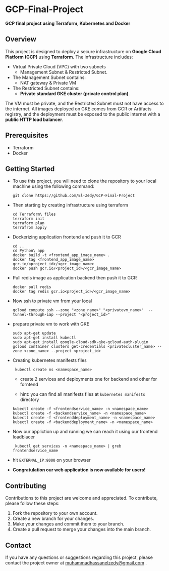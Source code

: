 # GCP-Final-Project
**GCP final project using Terraform, Kubernetes and Docker**
## Overview
This project is designed to deploy a secure infrastructure on **Google Cloud Platform (GCP)** using **Terraform**. The infrastructure includes:
- Virtual Private Cloud (VPC) with two subnets 
    - Management Subnet & Restricted Subnet. 
- The Management Subnet contains:
    - NAT gateway & Private VM 
- The Restricted Subnet contains:
    - **Private standard GKE cluster (private control plan)**.
    
The VM must be private, and the Restricted Subnet must not have access to the internet. All images deployed on GKE comes from GCR or Artifacts registry, and the deployment must be exposed to the public internet with a **public HTTP load balancer**.
## Prerequisites
- Terraform 
- Docker
## Getting Started
- To use this project, you will need to clone the repository to your local machine using the following command:
    
      git clone https://github.com/El-Zedy/GCP-Final-Project
- Then starting by creating infrastructure using terraform

      cd Terraform\ files
      terraform init
      terraform plan
      terrafrom apply
- Dockerizing application frontend and push it to GCR
      
      cd .. 
      cd Python\ app 
      docker build -t <frontend_app_image_name> .
      docker tag <frontend_app_image_name> gcr.io/<project_id>/<gcr_image_name>
      docker push gcr.io/<project_id>/<gcr_image_name>
- Pull redis image as application backend then push it to GCR
      
      docker pull redis
      docker tag redis gcr.io<project_id>/<gcr_image_name>
- Now ssh to private vm from your local

      gcloud compute ssh --zone "<zone_name>" "<privatevm_name>"  --tunnel-through-iap --project "<project_id>"
- prepare private vm to work with GKE
      
      sudo apt-get update
      sudo apt-get install kubectl  
      sudo apt-get install google-cloud-sdk-gke-gcloud-auth-plugin
      gcloud container clusters get-credentials <privatecluster_name> --zone <zone_name> --project <project_id>
 - Creating kubernetes manifests files
      
        kubectl create ns <namespace_name>
      
      - create 2 services and deployments one for backend and other for forntend

      - hint: you can find all manifests files at `kubernetes manifests` directory
        
        
       kubectl create -f <frontendservice_name> -n <namespace_name>
       kubectl create -f <backendservice_name> -n <namespace_name>
       kubectl create -f <frontenddeployment_name> -n <namespace_name>
       kubectl create -f <backenddeployment_name> -n <namespace_name>
- Now our appliction up and running we can reach it using our frontend loadblacer
        
       kubectl get services -n <namespace_name> | greb frontendservice_name
       
- hit `EXTERNAL_IP:8000` on your browser
- **Congratulation our web application is now available for users!**

## Contributing
Contributions to this project are welcome and appreciated. To contribute, please follow these steps:

1. Fork the repository to your own account.
2. Create a new branch for your changes.
3. Make your changes and commit them to your branch.
4. Create a pull request to merge your changes into the main branch.

## Contact
If you have any questions or suggestions regarding this project, please contact the project owner at muhammadhassanelzedy@gmail.com .
